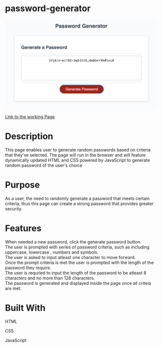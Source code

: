 # password-generator

![Password Generator Preview](./Assets/images/passwordgeneratorpreview.png)

[Link to the working Page](https://sayamgautam1.github.io/password-generator/)

# Description

This page enables user to generate random passwords based on criteria that they’ve selected. The page will run in the browser and will feature dynamically updated HTML and CSS powered by JavaScript to generate random password of the user's choice

# Purpose

As a user, the need to randomly generate a password that meets certain criteria, thus this page can create a strong password that provides greater security.

# Features

When needed a new password, click the generate password button. </br>
The user is prompted with series of password criteria, such as including uppercase, lowercase , numbers and symbols. </br>
The user is asked to input atleast one character to move forward. </br>
Once the prompt criteria is met the user is prompted with the length of the password they require. </br>
The user is requried to input the length of the password to be atleast 8 characters and no more than 128 characters. </br>
The password is generated and displayed inside the page once all criteia are met.

# Built With

HTML

CSS

JavaScript
